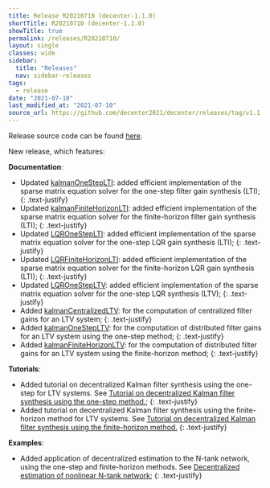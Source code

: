 ```yaml
---
title: Release R20210710 (decenter-1.1.0)
shortTitle: R20210710 (decenter-1.1.0)
showTitle: true
permalink: /releases/R20210710/
layout: single
classes: wide
sidebar:
  title: "Releases"
  nav: sidebar-releases
tags:
  - release
date: "2021-07-10"
last_modified_at: "2021-07-10"
source_url: https://github.com/decenter2021/decenter/releases/tag/v1.1.0
---
```


Release source code can be found <a href="{{page.source_url}}" target="_blank">here</a>.

New release, which features:

**Documentation**:
- Updated [kalmanOneStepLTI](/documentation/kalmanOneStepLTI/): added efficient implementation of the sparse matrix equation solver for the one-step filter gain synthesis (LTI);
{: .text-justify}
- Updated [kalmanFiniteHorizonLTI](/documentation/kalmanFiniteHorizonLTI/): added efficient implementation of the sparse matrix equation solver for the finite-horizon filter gain synthesis (LTI);
{: .text-justify}
- Updated [LQROneStepLTI](/documentation/LQROneStepLTI/): added efficient implementation of the sparse matrix equation solver for the one-step LQR gain synthesis (LTI);
{: .text-justify}
- Updated [LQRFiniteHorizonLTI](/documentation/LQRFiniteHorizonLTI/): added efficient implementation of the sparse matrix equation solver for the finite-horizon LQR gain synthesis (LTI);
{: .text-justify}
- Updated [LQROneStepLTV](/documentation/LQROneStepLTV/): added efficient implementation of the sparse matrix equation solver for the one-step LQR synthesis (LTV);
{: .text-justify}
- Added [kalmanCentralizedLTV](/documentation/kalmanCentralizedLTV/): for the computation of centralized filter gains for an LTV system;
{: .text-justify}
- Added [kalmanOneStepLTV](/documentation/kalmanOneStepLTV/): for the computation of distributed filter gains for an LTV system using the one-step method;
{: .text-justify}
- Added [kalmanFiniteHorizonLTV](/documentation/kalmanFiniteHorizonLTV/): for the computation of distributed filter gains for an LTV system using the finite-horizon method;
{: .text-justify}

**Tutorials**:
- Added tutorial on decentralized Kalman filter synthesis using the one-step for LTV systems. See [Tutorial on decentralized Kalman filter synthesis using the one-step method.](/tutorials/kalmanFiniteHorizonLTV/);
{: .text-justify}
- Added tutorial on decentralized Kalman filter synthesis using the finite-horizon method for LTV systems. See [Tutorial on decentralized Kalman filter synthesis using the finite-horizon method.](/tutorials/kalmanFiniteHorizonLTV/)
{: .text-justify}

**Examples**:
- Added application of decentralized estimation to the N-tank network, using the one-step and finite-horizon methods. See [Decentralized estimation of nonlinear N-tank network](/examples/NTanksNetworkEstimationOneStepFiniteHorizon/);
{: .text-justify}
